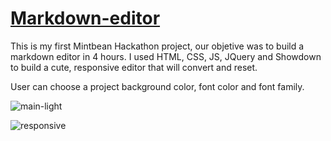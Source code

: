 # [Markdown-editor](https://yasamanloghmani.github.io/markdown-editor/)
This is my first Mintbean Hackathon project, our objetive was to build a markdown editor in 4 hours. I used HTML, CSS, JS, JQuery and Showdown to build a cute, responsive editor that will convert and reset.

User can choose a project background color, font color and font family.

![main-light](https://imgur.com/xDwze5W.png)

![responsive](https://imgur.com/CcljnFn.png)
